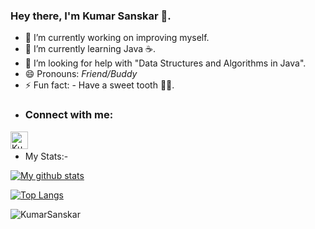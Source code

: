 ### Hey there, I'm Kumar Sanskar 👋.


- 🎯 I’m currently working on improving myself.
- 📙 I’m currently learning Java ☕.
- 🤔 I’m looking for help with "Data Structures and Algorithms in Java".
- 😄 Pronouns: *Friend/Buddy*
- ⚡ Fun fact: - Have a sweet tooth 🦷🍫.
- ### Connect with me:

[<img align="left" alt="KumarSanskar | Instagram" width="28px" src="https://cdn.jsdelivr.net/npm/simple-icons@v3/icons/instagram.svg" />][instagram]

<br />

[instagram]: https://instagram.com/kumarsanskar_2001



- My Stats:-

[![My github stats](https://github-readme-stats.vercel.app/api?username=KumarSanskar)](https://github.com/anuraghazra/github-readme-stats)

[![Top Langs](https://github-readme-stats.vercel.app/api/top-langs/?username=KumarSanskar&layout=compact)](https://github.com/KumarSanskar/github-readme-stats)

<p align="left"><img src="https://komarev.com/ghpvc/?username=KumarSanskar" alt="KumarSanskar"/> </p>
